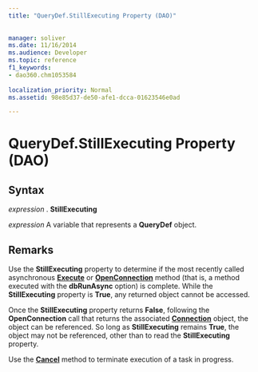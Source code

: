 ```yaml
---
title: "QueryDef.StillExecuting Property (DAO)"
 
 
manager: soliver
ms.date: 11/16/2014
ms.audience: Developer
ms.topic: reference
f1_keywords:
- dao360.chm1053584
  
localization_priority: Normal
ms.assetid: 98e85d37-de50-afe1-dcca-01623546e0ad

---
```


# QueryDef.StillExecuting Property (DAO)

## Syntax

 *expression*  . **StillExecuting**
  
 *expression*  A variable that represents a **QueryDef** object. 
  
## Remarks

Use the **StillExecuting** property to determine if the most recently called asynchronous **[Execute](querydef-execute-method-dao.md)** or **[OpenConnection](dbengine-openconnection-method-dao.md)** method (that is, a method executed with the **dbRunAsync** option) is complete. While the **StillExecuting** property is **True**, any returned object cannot be accessed. 
  
Once the **StillExecuting** property returns **False**, following the **OpenConnection** call that returns the associated **[Connection](connection-object-dao.md)** object, the object can be referenced. So long as **StillExecuting** remains **True**, the object may not be referenced, other than to read the **StillExecuting** property. 
  
Use the **[Cancel](connection-cancel-method-dao.md)** method to terminate execution of a task in progress. 
  


